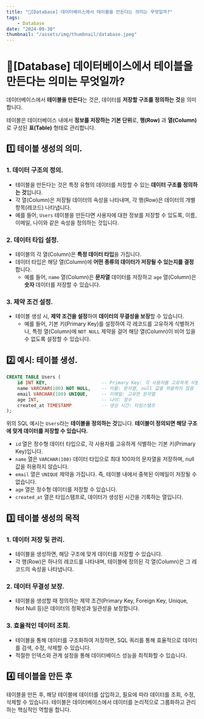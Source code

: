 ```yaml
---
title: "💾[Database] 데이터베이스에서 테이블을 만든다는 의미는 무엇일까?"
tags:
    - Database
date: "2024-09-30"
thumbnail: "/assets/img/thumbnail/database.jpeg"
---
```


# 💾[Database] 데이터베이스에서 테이블을 만든다는 의미는 무엇일까?

데이터베이스에서 **테이블을 만든다**는 것은, 데이터를 **저장할 구조를 정의하는 것**을 의미합니다.

테이블은 데이터베이스 내에서 **정보를 저장하는 기본 단위**로, **행(Row)** 과 **열(Column)** 로 구성된 **표(Table)** 형태로 관리합니다.

## 1️⃣ 테이블 생성의 의미.

### 1. 데이터 구조의 정의.
- 테이블을 만든다는 것은 특정 유형의 데이터를 저장할 수 있는 **데이터 구조를 정의하는 것**입니다.
- 각 열(Column)은 저장될 데이터의 속성을 나타내며, 각 행(Row)은 데이터의 개별 항목(레코드) 나타냅니다.
- 예를 들어, `Users` 테이블을 만든다면 사용자에 대한 정보를 저장할 수 있도록, 이름, 이메일, 나이와 같은 속성을 정의하는 것입니다.

### 2. 데이터 타입 설정.
- 테이블의 각 열(Column)은 **특정 데이터 타입**을 가집니다.
- 데이터 타입은 해당 열(Column)에 **어떤 종류의 데이터가 저장될 수 있는지를 결정**합니다.
    - 예를 들어, `name` 열(Column)은 **문자열** 데이터를 저장하고 `age` 열(Column)은 **숫자** 데이터를 저장할 수 있습니다.

### 3. 제약 조건 설정.
- 테이블 생성 시, **제약 조건을 설정**하여 **데이터의 무결성을 보장**할 수 있습니다.
    - 예를 들어, 기본 키(Primary Key)를 설정하여 각 레코드를 고유하게 식별하거나, 특정 열(Column)에 `NOT NULL` 제약을 걸어 해당 열(Column)이 비어 있을 수 없도록 설정할 수 있습니다.

## 2️⃣ 예시: 테이블 생성.
```sql
CREATE TABLE Users (
    id INT KEY,                    -- Primary Key: 각 사용자를 고유하게 식별
    name VARCHAR(100) NOT NULL,    -- 이름: 문자열, null 값을 허용하지 않음
    email VARCHAR(100) UNIQUE,     -- 이메일: 고유한 문자열
    age INT,                       -- 나이: 정수
    created_at TIMESTAMP           -- 생성 시간: 타임스탬프
);
```

위의 SQL 예시는 `Users`라는 **테이블을 정의하는 것**입니다.
**테이블이 정의되면 해당 구조에 맞게 데이터를 저장할 수 있습니다.** 
- `id` 열은 정수형 데이터 타입으로, 각 사용자를 고유하게 식별하는 기본 키(Primary Key)입니다.
- `name` 열은 `VARCHAR(100)` 데이터 타입으로 최대 100자의 문자열을 저장하며, null 값을 허용하지 않습니다.
- `email` 열은 `UNIQUE` 제약을 가집니다. 즉, 테이블 내에서 중복된 이메일이 저장될 수 없습니다.
- `age` 열은 정수형 데이터를 저장할 수 있습니다.
- `created_at` 열은 타임스탬프로, 데이터가 생성된 시간을 기록하는 열입니다.

## 3️⃣ 테이블 생성의 목적

### 1. 데이터 저장 및 관리.
- 테이블을 생성하면, 해당 구조에 맞게 데이터를 저장할 수 있습니다.
- 각 행(Row)은 하나의 레코드를 나타내며, 테이블에 정의된 각 열(Column)은 그 레코드의 속성을 나타냅니다.

### 2. 데이터 무결성 보장.
- 테이블을 생성할 때 정의하는 제약 조건(Primary Key, Foreign Key, Unique, Not Null 등)은 데이터의 정확성과 일관성을 보장합니다.

### 3. 효율적인 데이터 조회.
- 테이블을 통해 데이터를 구조화하여 저장하면, SQL 쿼리를 통해 효율적으로 데이터를 검색, 수정, 삭제할 수 있습니다.
- 적절한 인덱스와 관계 설정을 통해 데이터베이스 성능을 최적화할 수 있습니다.

## 4️⃣ 테이블을 만든 후

테이블을 만든 후, 해당 테이블에 데이터를 삽입하고, 필요에 따라 데이터를 조회, 수정, 삭제할 수 있습니다.
테이블은 데이터베이스에서 데이터를 논리적으로 그룹화하고 관리하는 핵심적인 역할을 합니다.
